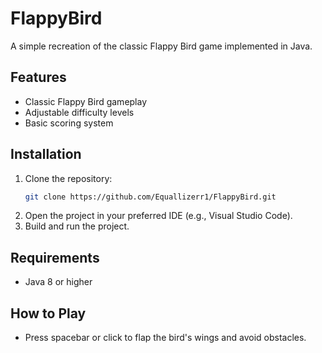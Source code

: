 # FlappyBird

A simple recreation of the classic Flappy Bird game implemented in Java.

## Features
- Classic Flappy Bird gameplay
- Adjustable difficulty levels
- Basic scoring system

## Installation
1. Clone the repository:
   ```bash
   git clone https://github.com/Equallizerr1/FlappyBird.git
   ```
2. Open the project in your preferred IDE (e.g., Visual Studio Code).
3. Build and run the project.

## Requirements
- Java 8 or higher

## How to Play
- Press spacebar or click to flap the bird's wings and avoid obstacles.
